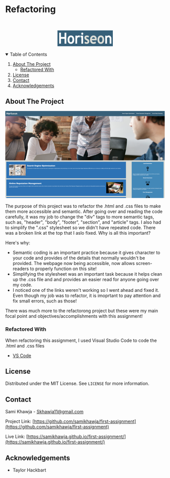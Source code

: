# Refactoring
<!-- PROJECT LOGO -->
<br/>
<p align="center">
  <a href="https://samikhawja.github.io/first-assignment/">
    <img src="./assets/images/logo.png" alt="Logo" width="175" height="50">
  </a>

<!-- TABLE OF CONTENTS -->
<details open="open">
  <summary>Table of Contents</summary>
    <ol>
        <li>
            <a href="#about-the-project">About The Project</a>
            <ul>
            <li><a href="#refactored-with">Refactored With</a></li>
        </ul>
        </li>
        <li><a href="#license">License</a></li>
        <li><a href="#contact">Contact</a></li>
        <li><a href="#acknowledgements">Acknowledgements</a></li>
    </ol>
</details>



<!-- ABOUT THE PROJECT -->
## About The Project

<img src="./assets/images/webpage.png" alt="Horiseon webpage">

The purpose of this project was to refactor the .html and .css files to make them more accessible and semantic. After going over and reading the code carefully, it was my job to change the "div" tags to more semantic tags, such as, "header", "body", "footer", "section", and "article" tags. I also had to simplify the ".css" stylesheet so we didn't have repeated code. There was a broken link at the top that I aslo fixed. Why is all this important?

Here's why:
* Semantic coding is an important practice because it gives character to your code and provides of the details that normally wouldn't be provided. The webpage now being accessible, now allows screen-readers to properly function on this site!
* Simplifying the stylesheet was an important task because it helps clean up the .css file and and provides an easier read for anyone going over my code.
* I noticed one of the links weren't working so I went ahead and fixed it. Even though my job was to refactor, it is imoprtant to pay attention and fix small errors, such as those!

There was much more to the refactorong project but these were my main focal point and objectives/accomplishments with this assignment!


### Refactored With

When refactoring this assignment, I used Visual Studio Code to code the .html and .css files
* [VS Code](https://code.visualstudio.com/)


<!-- LICENSE -->
## License

Distributed under the MIT License. See `LICENSE` for more information.


<!-- CONTACT -->
## Contact

Sami Khawja - Skhawja11@gmail.com

Project Link: [https://github.com/samikhawja/first-assignment](https://github.com/samikhawja/first-assignment)

Live Link: [https://samikhawja.github.io/first-assignment/](https://samikhawja.github.io/first-assignment/)


<!-- ACKNOWLEDGEMENTS -->
## Acknowledgements
* Taylor Hackbart